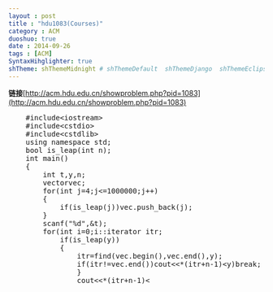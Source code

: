 ```yaml
---
layout : post
title : "hdu1083(Courses)"
category : ACM
duoshuo: true
date : 2014-09-26
tags : [ACM]
SyntaxHihglighter: true
shTheme: shThemeMidnight # shThemeDefault  shThemeDjango  shThemeEclipse  shThemeEmacs  shThemeFadeToGrey  shThemeMidnight  shThemeRDark
---
```


**链接**[http://acm.hdu.edu.cn/showproblem.php?pid=1083](http://acm.hdu.edu.cn/showproblem.php?pid=1083)

<!-- more -->

<pre class="brush: c; ">
	#include&lt;iostream&gt;
	#include&lt;cstdio&gt;
	#include&lt;cstdlib&gt;
	using namespace std;
	bool is_leap(int n);
	int main()
	{
	    int t,y,n;
	    vector<int>vec;
	    for(int j=4;j<=1000000;j++)
	    {
	        if(is_leap(j))vec.push_back(j);
	    }
	    scanf("%d",&t);
	    for(int i=0;i<t;i++)
	    {
	        scanf("%d%d",&y,&n);
	        vector<int>::iterator itr;
	        if(is_leap(y))
	        {
	            itr=find(vec.begin(),vec.end(),y);
	            if(itr!=vec.end())cout<<*(itr+n-1)<<endl;
	        }
	        else
	        {
	            for(itr=vec.begin();itr!=vec.end();itr++)
	            {
	                if(*itr>y)break;
	            }
	            cout<<*(itr+n-1)<<endl;
	
	        }
	    }
	    
	    return 0;
	}
	bool is_leap(int n)
	{
	    if((n%4==0&&n%100!=0)||n%400==0)
	        return true;
	    else
	        return false;
	    return true;
	}
</pre>
